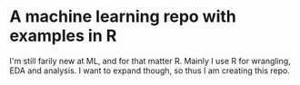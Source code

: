 # A machine learning repo with examples in R
I'm still farily new at ML, and for that matter R. Mainly I use R for wrangling, EDA and analysis. I want to expand though, so thus I am creating this repo. 
